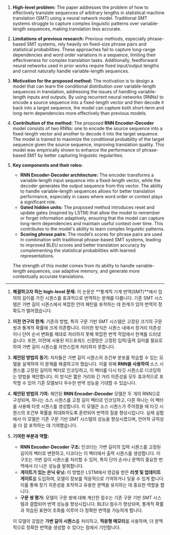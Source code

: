 1. **High-level problem:**
   The paper addresses the problem of how to effectively translate sequences of arbitrary lengths in statistical machine translation (SMT) using a neural network model. Traditional SMT systems struggle to capture complex linguistic patterns over variable-length sequences, making translation less accurate.

2. **Limitations of previous research:**
   Previous methods, especially phrase-based SMT systems, rely heavily on fixed-size phrase pairs and statistical probabilities. These approaches fail to capture long-range dependencies and word order variations in a sequence, limiting their effectiveness for complex translation tasks. Additionally, feedforward neural networks used in prior works require fixed input/output lengths and cannot naturally handle variable-length sequences.

3. **Motivation for the proposed method:**
   The motivation is to design a model that can learn the conditional distribution over variable-length sequences in translation, addressing the issues of handling variable-length inputs and outputs. By using recurrent neural networks (RNNs) to encode a source sequence into a fixed-length vector and then decode it back into a target sequence, the model can capture both short-term and long-term dependencies more effectively than previous models.

4. **Contribution of the method:**
   The proposed **RNN Encoder–Decoder** model consists of two RNNs: one to encode the source sequence into a fixed-length vector and another to decode it into the target sequence. The model is trained to maximize the conditional probability of the target sequence given the source sequence, improving translation quality. This model was empirically shown to enhance the performance of phrase-based SMT by better capturing linguistic regularities.

5. **Key components and their roles:**
   - **RNN Encoder-Decoder architecture:** The encoder transforms a variable-length input sequence into a fixed-length vector, while the decoder generates the output sequence from this vector. The ability to handle variable-length sequences allows for better translation performance, especially in cases where word order or context plays a significant role.
   - **Gated hidden units:** The proposed method introduces reset and update gates (inspired by LSTM) that allow the model to remember or forget information adaptively, ensuring that the model can capture long-term dependencies and maintain useful context over time. This contributes to the model's ability to learn complex linguistic patterns.
   - **Scoring phrase pairs:** The model’s scores for phrase pairs are used in combination with traditional phrase-based SMT systems, leading to improved BLEU scores and better translation accuracy by complementing the statistical probabilities with learned representations.

   The strength of this model comes from its ability to handle variable-length sequences, use adaptive memory, and generate more contextually accurate translations.

---

1. **해결하고자 하는 high-level 문제:**
   이 논문은 **통계적 기계 번역(SMT)**에서 임의의 길이를 가진 시퀀스를 효과적으로 번역하는 문제를 다룹니다. 기존 SMT 시스템은 가변 길이 시퀀스에서 복잡한 언어 패턴을 포착하는 데 한계가 있어 번역의 정확도가 떨어졌습니다.

2. **이전 연구의 한계:**
   기존의 방법, 특히 구문 기반 SMT 시스템은 고정된 크기의 구문 쌍과 통계적 확률에 크게 의존합니다. 이러한 방식은 시퀀스 내에서 장거리 의존성이나 단어 순서 변화를 제대로 처리하지 못해 복잡한 번역 작업에서 한계를 드러냈습니다. 또한, 이전에 사용된 피드포워드 신경망은 고정된 입력/출력 길이를 필요로 하여 가변 길이 시퀀스를 자연스럽게 처리하지 못합니다.

3. **제안된 방법의 동기:**
   저자들은 가변 길이 시퀀스의 조건부 분포를 학습할 수 있는 모델을 설계하여 이 문제를 해결하고자 했습니다. 이를 위해 **RNN을 사용하여** 소스 시퀀스를 고정된 길이의 벡터로 인코딩하고, 이 벡터를 다시 타깃 시퀀스로 디코딩하는 방법을 제안합니다. 이 방식은 짧은 거리와 긴 거리 의존성을 모두 효과적으로 포착할 수 있어 기존 모델보다 우수한 번역 성능을 기대할 수 있습니다.

4. **제안된 방법의 기여:**
   제안된 **RNN Encoder–Decoder** 모델은 두 개의 RNN으로 구성되며, 하나는 소스 시퀀스를 고정 길이 벡터로 인코딩하고, 다른 하나는 이 벡터를 사용해 타겟 시퀀스를 생성합니다. 이 모델은 소스 시퀀스가 주어졌을 때 타깃 시퀀스의 조건부 확률을 최대화하도록 훈련되어 번역의 질을 향상시킵니다. 실제 실험에서 이 모델은 기존 구문 기반 SMT 시스템의 성능을 향상시켰으며, 언어적 규칙성을 더 잘 포착하는 데 기여했습니다.

5. **기여한 부분과 역할:**
   - **RNN Encoder-Decoder 구조:** 인코더는 가변 길이의 입력 시퀀스를 고정된 길이의 벡터로 변환하고, 디코더는 이 벡터에서 출력 시퀀스를 생성합니다. 이 구조는 가변 길이 시퀀스를 처리할 수 있어, 특히 단어 순서나 문맥이 중요한 번역에서 더 나은 성능을 발휘합니다.
   - **게이트가 있는 은닉 유닛:** 이 방법은 LSTM에서 영감을 받은 **리셋 및 업데이트 게이트**를 도입하여, 모델이 정보를 적응적으로 기억하거나 잊을 수 있게 합니다. 이를 통해 장기 의존성을 포착하고 유용한 문맥을 유지하는 데 중요한 역할을 합니다.
   - **구문 쌍 평가:** 모델이 구문 쌍에 대해 계산한 점수는 기존 구문 기반 SMT 시스템과 결합되어 번역 성능을 향상시킵니다. BLEU 점수가 향상되며, 통계적 확률과 학습된 표현이 조화를 이루어 더 정확한 번역을 가능하게 합니다.

   이 모델의 강점은 **가변 길이 시퀀스**를 처리하고, **적응형 메모리**를 사용하며, 더 문맥적으로 정확한 번역을 생성할 수 있다는 점에서 기인합니다.
